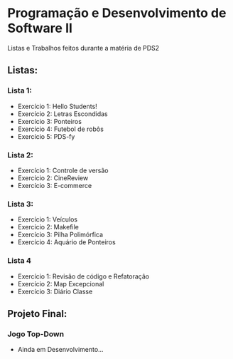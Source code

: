 # Programação e Desenvolvimento de Software II

Listas e Trabalhos feitos durante a matéria de PDS2

## Listas:

### Lista 1:
- Exercício 1: Hello Students!
- Exercício 2: Letras Escondidas
- Exercício 3: Ponteiros
- Exercício 4: Futebol de robôs
- Exercício 5: PDS-fy

### Lista 2:
- Exercício 1: Controle de versão
- Exercício 2: CineReview
- Exercício 3: E-commerce

### Lista 3:
- Exercício 1: Veículos
- Exercício 2: Makefile
- Exercício 3: Pilha Polimórfica
- Exercício 4: Aquário de Ponteiros

### Lista 4
- Exercício 1: Revisão de código e Refatoração
- Exercício 2: Map Excepcional
- Exercício 3: Diário Classe

## Projeto Final:

### Jogo Top-Down
- Ainda em Desenvolvimento...